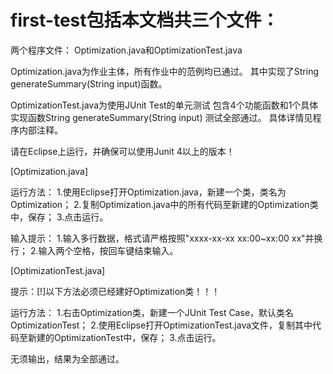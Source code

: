 # first-test包括本文档共三个文件：

两个程序文件：
Optimization.java和OptimizationTest.java

Optimization.java为作业主体，所有作业中的范例均已通过。
其中实现了String generateSummary(String input)函数。

OptimizationTest.java为使用JUnit Test的单元测试
包含4个功能函数和1个具体实现函数String generateSummary(String input)
测试全部通过。
具体详情见程序内部注释。

请在Eclipse上运行，并确保可以使用Junit 4以上的版本！

[Optimization.java]

运行方法：
1.使用Eclipse打开Optimization.java，新建一个类，类名为Optimization；
2.复制Optimization.java中的所有代码至新建的Optimization类中，保存；
3.点击运行。

输入提示：
1.输入多行数据，格式请严格按照"xxxx-xx-xx xx:00~xx:00 xx"并换行；
2.输入两个空格，按回车键结束输入。

[OptimizationTest.java]

提示：[!]以下方法必须已经建好Optimization类！！！

运行方法：
1.右击Optimization类，新建一个JUnit Test Case，默认类名OptimizationTest；
2.使用Eclipse打开OptimizationTest.java文件，复制其中代码至新建的OptimizationTest中，保存；
3.点击运行。

无须输出，结果为全部通过。
